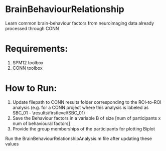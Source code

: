 # BrainBehaviourRelationship
Learn common brain-behaviour factors from neuroimaging data already processed through CONN

# Requirements:
1. SPM12 toolbox
2. CONN toolbox

# How to Run:
1. Update filepath to CONN results folder corresponding to the ROI-to-ROI analysis (e.g. for a CONN project where this analysis is labeled as SBC_01 - \results\firstlevel\SBC_01)
2. Save the Behaviour factors in a variable B of size [num of participants x num of behavioural factors]
3. Provide the group memberships of the participants for plotting Biplot

Run the BrainBehaviourRelationshipAnalysis.m file after updating these values
